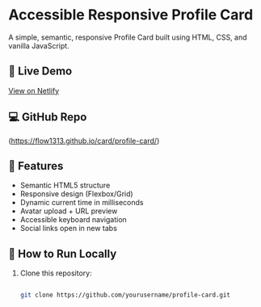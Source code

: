 # Accessible Responsive Profile Card

A simple, semantic, responsive Profile Card built using HTML, CSS, and vanilla JavaScript.

## 🚀 Live Demo
[View on Netlify](https://your-netlify-link.netlify.app)

## 💻 GitHub Repo
(https://flow1313.github.io/card/profile-card/)

## 🧩 Features
- Semantic HTML5 structure
- Responsive design (Flexbox/Grid)
- Dynamic current time in milliseconds
- Avatar upload + URL preview
- Accessible keyboard navigation
- Social links open in new tabs

## 🧠 How to Run Locally
1. Clone this repository:
   ```bash

   git clone https://github.com/yourusername/profile-card.git
